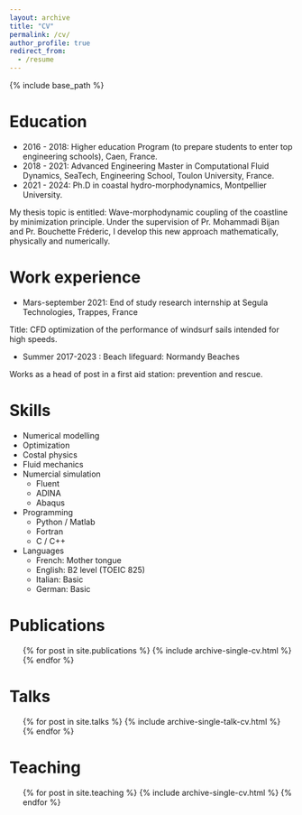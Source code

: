 ```yaml
---
layout: archive
title: "CV"
permalink: /cv/
author_profile: true
redirect_from:
  - /resume
---
```


{% include base_path %}

Education
======
* 2016 - 2018: Higher education Program (to prepare students to enter top engineering
schools), Caen, France.
* 2018 - 2021: Advanced Engineering Master in Computational Fluid Dynamics, SeaTech, Engineering School, Toulon University, France.
* 2021 - 2024: Ph.D in coastal hydro-morphodynamics, Montpellier University.

My thesis topic is entitled: Wave-morphodynamic coupling of the coastline by minimization principle. Under the supervision of Pr. Mohammadi Bijan and Pr. Bouchette Fréderic, I develop this new approach mathematically, physically and numerically.

Work experience
======
* Mars-september 2021: End of study research internship at Segula Technologies, Trappes, France

Title: CFD optimization of the performance of windsurf sails intended for high speeds.
* Summer 2017-2023 : Beach lifeguard: Normandy Beaches

Works as a head of post in a first aid station: prevention and rescue.

Skills
======
* Numerical modelling
* Optimization
* Costal physics
* Fluid mechanics
* Numercial simulation
  * Fluent
  * ADINA
  * Abaqus
* Programming
  * Python / Matlab
  * Fortran
  * C / C++
* Languages
  * French: Mother tongue
  * English: B2 level (TOEIC 825)
  * Italian: Basic
  * German: Basic


Publications
======
  <ul>{% for post in site.publications %}
    {% include archive-single-cv.html %}
  {% endfor %}</ul>
  
Talks
======
  <ul>{% for post in site.talks %}
    {% include archive-single-talk-cv.html %}
  {% endfor %}</ul>
  
Teaching
======
  <ul>{% for post in site.teaching %}
    {% include archive-single-cv.html %}
  {% endfor %}</ul>
